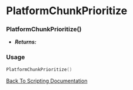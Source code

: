 # PlatformChunkPrioritize

### PlatformChunkPrioritize()
- ***Returns:*** 

### Usage

```Lua
PlatformChunkPrioritize()
```


[Back To Scripting Documentation](../README.md)
